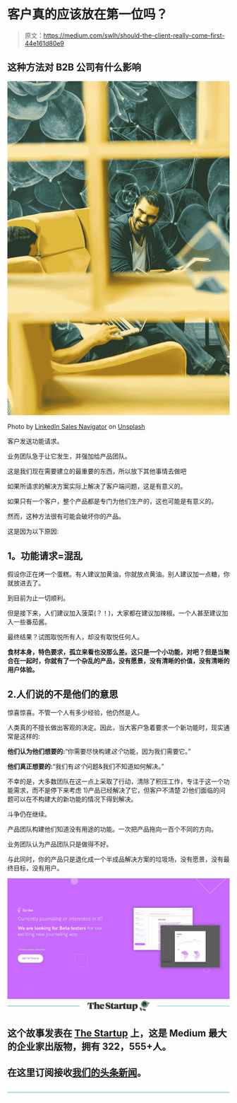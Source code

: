 # 客户真的应该放在第一位吗？

> 原文：<https://medium.com/swlh/should-the-client-really-come-first-44e161d80e9>

## 这种方法对 B2B 公司有什么影响

![](img/98cb10480823fa4eec9d51e14e76acbd.png)

Photo by [LinkedIn Sales Navigator](https://unsplash.com/@linkedinsalesnavigator?utm_source=medium&utm_medium=referral) on [Unsplash](https://unsplash.com?utm_source=medium&utm_medium=referral)

客户发送功能请求。

业务团队急于让它发生，并强加给产品团队。

这是我们现在需要建立的最重要的东西，所以放下其他事情去做吧

如果所请求的解决方案实际上解决了客户端问题，这是有意义的。

如果只有一个客户，整个产品都是专门为他们生产的，这也可能是有意义的。

然而，这种方法很有可能会破坏你的产品。

这是因为以下原因:

## **1。功能请求=混乱**

假设你正在烤一个蛋糕。有人建议加黄油，你就放点黄油。别人建议加一点糖，你就放进去了。

到目前为止一切顺利。

但是接下来，人们建议加入菠菜(？！)，大家都在建议加辣椒。一个人甚至建议加入一些番茄酱。

最终结果？试图取悦所有人，却没有取悦任何人。

**食材本身，特色要求，孤立来看也没那么差。这只是一个小功能，对吧？但是当聚合在一起时，你就有了一个杂乱的产品，没有愿景，没有清晰的价值，没有清晰的用户体验。**

## 2.人们说的不是他们的意思

惊喜惊喜。不管一个人有多少经验，他仍然是人。

人类真的不擅长做出客观的决定。因此，当大客户急着要求一个新功能时，现实通常是这样的:

**他们认为他们想要的:**“你需要尽快构建*这个*功能，因为我们需要它。”

**他们真正想要的:**“我们有*这个*问题&我们不知道如何解决。”

不幸的是，大多数团队在这一点上采取了行动，清除了积压工作，专注于这一个功能需求，而不是停下来考虑 1)产品已经解决了它，但客户不清楚 2)他们面临的问题可以在不构建大的新功能的情况下得到解决。

斗争仍在继续。

产品团队构建他们知道没有用途的功能。一次把产品拖向一百个不同的方向。

业务团队认为产品团队只是做得不好。

与此同时，你的产品只是退化成一个半成品解决方案的垃圾场，没有愿景，没有最终目标，没有用户。

[![](img/745fcf9087ae1855cb9eb1fa062e911b.png)](mailto:jnajarian27@gmail.com?Subject=Beta%20Tester%20Request)[![](img/308a8d84fb9b2fab43d66c117fcc4bb4.png)](https://medium.com/swlh)

## 这个故事发表在 [The Startup](https://medium.com/swlh) 上，这是 Medium 最大的企业家出版物，拥有 322，555+人。

## 在这里订阅接收[我们的头条新闻](http://growthsupply.com/the-startup-newsletter/)。

[![](img/b0164736ea17a63403e660de5dedf91a.png)](https://medium.com/swlh)